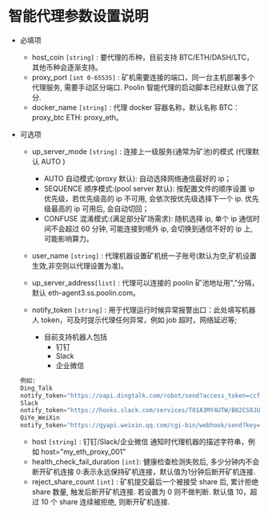 # 智能代理参数设置说明

- 必填项
  - host_coin `[string]`       : 要代理的币种，目前支持 BTC/ETH/DASH/LTC，其他币种会逐渐支持。
  - proxy_port `[int 0-65535]` : 矿机需要连接的端口，同一台主机部署多个代理服务, 需要手动区分端口. Poolin 智能代理的启动脚本已经默认做了区分. 
  - docker_name `[string]`     : 代理 docker 容器名称，默认名称   BTC：proxy_btc ETH: proxy_eth。

- 可选项
  - up_server_mode `[string]`  : 连接上一级服务(通常为矿池)的模式 (代理默认 AUTO )
    - AUTO       自动模式:(proxy 默认): 自动选择网络通信最好的 ip；
    - SEQUENCE   顺序模式:(pool server 默认): 按配置文件的顺序设置 ip 优先级，若优先级高的 ip 不可用, 会依次按优先级选择下一个 ip. 优先级最高的 ip 可用后, 会自动切回；
    - CONFUSE    混淆模式:(满足部分矿场需求): 随机选择 ip, 单个 ip 通信时间不会超过 60 分钟, 可能连接到境外 ip, 会切换到通信不好的 ip 上, 可能影响算力。

  - user_name `[string]`       : 代理机器设置矿机统一子账号(默认为空,矿机设置生效,非空则以代理设置为准)。
  - up_server_address`[list]`  : 代理可以连接的 poolin 矿池地址用","分隔，默认 eth-agent3.ss.poolin.com。
  - notify_token `[string]`    : 用于代理运行时候异常报警出口：此处填写机器人 token，可及时提示代理任何异常，例如 job 超时，网络延迟等;
    - 目前支持机器人包括
      - 钉钉
      - Slack
      - 企业微信

  ```asm
  例如:
  Ding_Talk
  notify_token="https://oapi.dingtalk.com/robot/send?access_token=ccfe489...c7f673"
  Slack
  notify_token="https://hooks.slack.com/services/T01A3MY4UTW/B02CS0JU8KC/PsQd...j0Lq"
  QiYe_WeiXin
  notify_token="https://qyapi.weixin.qq.com/cgi-bin/webhook/send?key=5d4...1e63dc"
  
  ```

  - host `[string]`            : 钉钉/Slack/企业微信 通知时代理机器的描述字符串，例如 host="my_eth_proxy_001"
  - health_check_fail_duration `[int]`: 健康检查检测失败后, 多少分钟内不会断开矿机连接 0:表示永远保持矿机连接，默认值为1分钟后断开矿机连接.
  - reject_share_count `[int]`  : 矿机提交最后一个被接受 share 后, 累计拒绝 share 数量, 触发后断开矿机连接. 若设置为 0 则不做判断. 默认值 10，超过 10 个 share 连续被拒绝, 则断开矿机连接.

